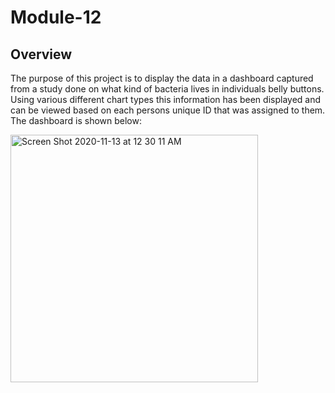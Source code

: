# Module-12
## Overview
The purpose of this project is to display the data in a dashboard captured from a study done on what kind of bacteria lives in individuals belly buttons. Using various different chart types this information has been displayed and can be viewed based on each persons unique ID that was assigned to them. The dashboard is shown below:

<img width="396" alt="Screen Shot 2020-11-13 at 12 30 11 AM" src="https://user-images.githubusercontent.com/69806770/99032405-76256500-2547-11eb-9b2b-e92734058eb4.png">
